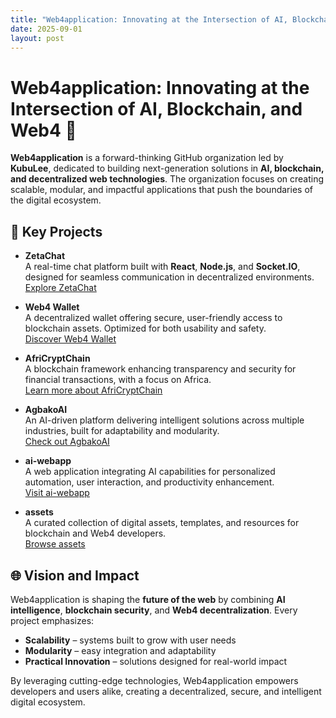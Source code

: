 ```yaml
---
title: "Web4application: Innovating at the Intersection of AI, Blockchain, and Web4"
date: 2025-09-01
layout: post
---
```


# Web4application: Innovating at the Intersection of AI, Blockchain, and Web4 🚀

**Web4application** is a forward-thinking GitHub organization led by **KubuLee**, dedicated to building next-generation solutions in **AI, blockchain, and decentralized web technologies**. The organization focuses on creating scalable, modular, and impactful applications that push the boundaries of the digital ecosystem.

## 🔧 Key Projects

- **ZetaChat**  
  A real-time chat platform built with **React**, **Node.js**, and **Socket.IO**, designed for seamless communication in decentralized environments.  
  [Explore ZetaChat](https://github.com/Web4application/zetachat)

- **Web4 Wallet**  
  A decentralized wallet offering secure, user-friendly access to blockchain assets. Optimized for both usability and safety.  
  [Discover Web4 Wallet](https://github.com/Web4application/web4wallet)

- **AfriCryptChain**  
  A blockchain framework enhancing transparency and security for financial transactions, with a focus on Africa.  
  [Learn more about AfriCryptChain](https://github.com/Web4application/AfriCryptChain)

- **AgbakoAI**  
  An AI-driven platform delivering intelligent solutions across multiple industries, built for adaptability and modularity.  
  [Check out AgbakoAI](https://github.com/Web4application/AgbakoAI)

- **ai-webapp**  
  A web application integrating AI capabilities for personalized automation, user interaction, and productivity enhancement.  
  [Visit ai-webapp](https://github.com/Web4application/ai-webapp)

- **assets**  
  A curated collection of digital assets, templates, and resources for blockchain and Web4 developers.  
  [Browse assets](https://github.com/Web4application/assets)

## 🌐 Vision and Impact

Web4application is shaping the **future of the web** by combining **AI intelligence**, **blockchain security**, and **Web4 decentralization**. Every project emphasizes:

- **Scalability** – systems built to grow with user needs  
- **Modularity** – easy integration and adaptability  
- **Practical Innovation** – solutions designed for real-world impact  

By leveraging cutting-edge technologies, Web4application empowers developers and users alike, creating a decentralized, secure, and intelligent digital ecosystem.
